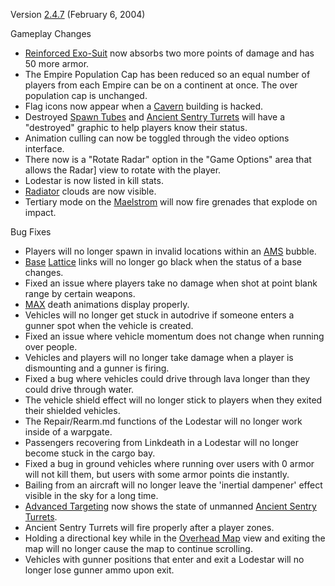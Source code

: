 Version [2.4.7](2.4.7.md) (February 6, 2004)

Gameplay Changes

- [Reinforced Exo-Suit](../armor/Reinforced_Exo-Suit.md) now absorbs two more points of
  damage and has 50 more armor.
- The Empire Population Cap has been reduced so an equal number of players from
  each Empire can be on a continent at once. The over population cap is
  unchanged.
- Flag icons now appear when a [Cavern](../locations/Caverns.md) building is hacked.
- Destroyed [Spawn Tubes](../items/Respawn_Tube.md)  and
  [Ancient Sentry Turrets](../items/Ancient_Sentry_Turret.md) will have a "destroyed"
  graphic to help players know their status.
- Animation culling can now be toggled through the video options interface.
- There now is a "Rotate Radar" option in the "Game Options" area that allows
  the Radar] view to rotate with the player.
- Lodestar is now listed in kill stats.
- [Radiator](../weapons/Radiator.md) clouds are now visible.
- Tertiary mode on the [Maelstrom](../weapons/Maelstrom.md)  will now fire grenades that
  explode on impact.

Bug Fixes

- Players will no longer spawn in invalid locations within an
  [AMS](../vehicles/Advanced_Mobile_Station.md) bubble.
- [Base](../locations/Facilities.md) [Lattice](../terminology/Lattice.md) links will no longer go black when
  the status of a base changes.
- Fixed an issue where players take no damage when shot at point blank range by
  certain weapons.
- [MAX](../items/Mechanized_Assault_Exo-Suit.md) death animations display
  properly.
- Vehicles will no longer get stuck in autodrive if someone enters a gunner spot
  when the vehicle is created.
- Fixed an issue where vehicle momentum does not change when running over
  people.
- Vehicles and players will no longer take damage when a player is dismounting
  and a gunner is firing.
- Fixed a bug where vehicles could drive through lava longer than they could
  drive through water.
- The vehicle shield effect will no longer stick to players when they exited
  their shielded vehicles.
- The Repair/Rearm.md functions of the Lodestar will no longer work inside of a
  warpgate.
- Passengers recovering from Linkdeath in a Lodestar will no longer become stuck
  in the cargo bay.
- Fixed a bug in ground vehicles where running over users with 0 armor will not
  kill them, but users with some armor points die instantly.
- Bailing from an aircraft will no longer leave the 'inertial dampener' effect
  visible in the sky for a long time.
- [Advanced Targeting](../implants/Enhanced_Targeting.md) now shows the state of unmanned
  [Ancient Sentry Turrets](../items/Ancient_Sentry_Turret.md).
- Ancient Sentry Turrets will fire properly after a player zones.
- Holding a directional key while in the [Overhead Map](../terminology/Overhead_Map.md) view
  and exiting the map will no longer cause the map to continue scrolling.
- Vehicles with gunner positions that enter and exit a Lodestar will no longer
  lose gunner ammo upon exit.

<!--[category:Patches](category:Patches.md)-->
